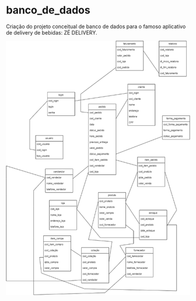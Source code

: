 # banco_de_dados

Criação do projeto conceitual de banco de dados para o famoso aplicativo de delivery de bebidas: ZÉ DELIVERY.

<img src="https://github.com/upthiago/banco_de_dados/blob/main/ze_delivery.png"/>
